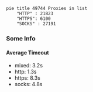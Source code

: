 
```mermaid
pie title 49744 Proxies in list
    "HTTP" : 21823
    "HTTPS": 6100
    "SOCKS" : 27191
```

### Some Info
#### Average Timeout

- mixed: 3.2s
- http: 1.3s
- https: 8.3s
- socks: 4.8s